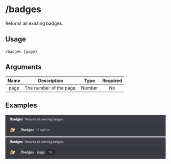 # /badges

Returns all existing badges.

## Usage

```
/badges {page}
```

## Arguments

| Name | Description             | Type   | Required |
| :--: | :---------------------: | :----: | :------: |
| page | The number of the page. | Number | No       |

## Examples

<img src="../_media/examples/badges-0.png" class="rounded-corners" draggable="false">\
<img src="../_media/examples/badges-1.png" class="rounded-corners" draggable="false">
